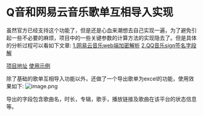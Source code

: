 # Q音和网易云音乐歌单互相导入实现

虽然官方已经支持这个功能了，但是还是心血来潮想去自己实现一遍，为了避免引起一些不必要的麻烦，项目中的一些关键参数的计算方法的实现隐去了。但是具体的分析过程可以看如下文章: 
[1.网易云音乐web端加密解析](http://blog.nb-ray.com/articles/2020/05/28/1590655139257.html) 
[2.QQ音乐sign签名字段解](http://blog.nb-ray.com/articles/2020/06/03/1591149783970.html) 

[项目地址](http://gitlab.zcznb.top/XXY/musicimporter) 
[使用示例](http://gitlab.zcznb.top/XXY/musicimporter/-/blob/master/Xray.APP.TestDemo/Program.cs) 

除了基础的歌单互相导入功能以外，还做了一个导出歌单为excel的功能，使用效果如下:
![image.png](https://b3logfile.com/file/2020/06/image-6be06891.png)

导出的字段包含歌曲名，时长，专辑，歌手，播放链接及歌曲在该平台的状态信息等。
